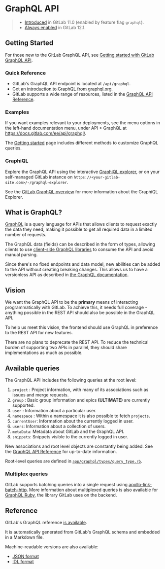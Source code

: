 # GraphQL API

> - [Introduced](https://gitlab.com/gitlab-org/gitlab-foss/-/merge_requests/19008) in GitLab 11.0 (enabled by feature flag `graphql`).
> - [Always enabled](https://gitlab.com/gitlab-org/gitlab-foss/-/merge_requests/30444) in GitLab 12.1.

## Getting Started

For those new to the GitLab GraphQL API, see
[Getting started with GitLab GraphQL API](getting_started.md).

### Quick Reference

- GitLab's GraphQL API endpoint is located at `/api/graphql`.
- Get an [introduction to GraphQL from graphql.org](https://graphql.org/).
- GitLab supports a wide range of resources, listed in the [GraphQL API Reference](reference/index.md).

### Examples

If you want examples relevant to your deployments, see the menu options in the left-hand
documentation menu, under API > GraphQL at https://docs.gitlab.com/ee/api/graphql/.

The [Getting started](getting_started.md) page includes different methods to customize GraphQL queries.

### GraphiQL

Explore the GraphQL API using the interactive [GraphiQL explorer](https://gitlab.com/-/graphql-explorer),
or on your self-managed GitLab instance on
`https://<your-gitlab-site.com>/-/graphql-explorer`.

See the [GitLab GraphQL overview](getting_started.md#graphiql) for more information about the GraphiQL Explorer.

## What is GraphQL?

[GraphQL](https://graphql.org/) is a query language for APIs that
allows clients to request exactly the data they need, making it
possible to get all required data in a limited number of requests.

The GraphQL data (fields) can be described in the form of types,
allowing clients to use [client-side GraphQL
libraries](https://graphql.org/code/#graphql-clients) to consume the
API and avoid manual parsing.

Since there's no fixed endpoints and data model, new abilities can be
added to the API without creating breaking changes. This allows us to
have a versionless API as described in [the GraphQL
documentation](https://graphql.org/learn/best-practices/#versioning).

## Vision

We want the GraphQL API to be the **primary** means of interacting
programmatically with GitLab. To achieve this, it needs full coverage - anything
possible in the REST API should also be possible in the GraphQL API.

To help us meet this vision, the frontend should use GraphQL in preference to
the REST API for new features.

There are no plans to deprecate the REST API. To reduce the technical burden of
supporting two APIs in parallel, they should share implementations as much as
possible.

## Available queries

The GraphQL API includes the following queries at the root level:

1. `project` : Project information, with many of its associations such as issues and merge requests.
1. `group` : Basic group information and epics **(ULTIMATE)** are currently supported.
1. `user` : Information about a particular user.
1. `namespace` : Within a namespace it is also possible to fetch `projects`.
1. `currentUser`: Information about the currently logged in user.
1. `users`: Information about a collection of users.
1. `metaData`: Metadata about GitLab and the GraphQL API.
1. `snippets`: Snippets visible to the currently logged in user.

New associations and root level objects are constantly being added.
See the [GraphQL API Reference](reference/index.md) for up-to-date information.

Root-level queries are defined in
[`app/graphql/types/query_type.rb`](https://gitlab.com/gitlab-org/gitlab/blob/master/app/graphql/types/query_type.rb).

### Multiplex queries

GitLab supports batching queries into a single request using
[apollo-link-batch-http](https://www.apollographql.com/docs/link/links/batch-http/). More
information about multiplexed queries is also available for
[GraphQL Ruby](https://graphql-ruby.org/queries/multiplex.html), the
library GitLab uses on the backend.

## Reference

GitLab's GraphQL reference [is available](reference/index.md).

It is automatically generated from GitLab's GraphQL schema and embedded in a Markdown file.

Machine-readable versions are also available:

- [JSON format](reference/gitlab_schema.json)
- [IDL format](reference/gitlab_schema.graphql)
